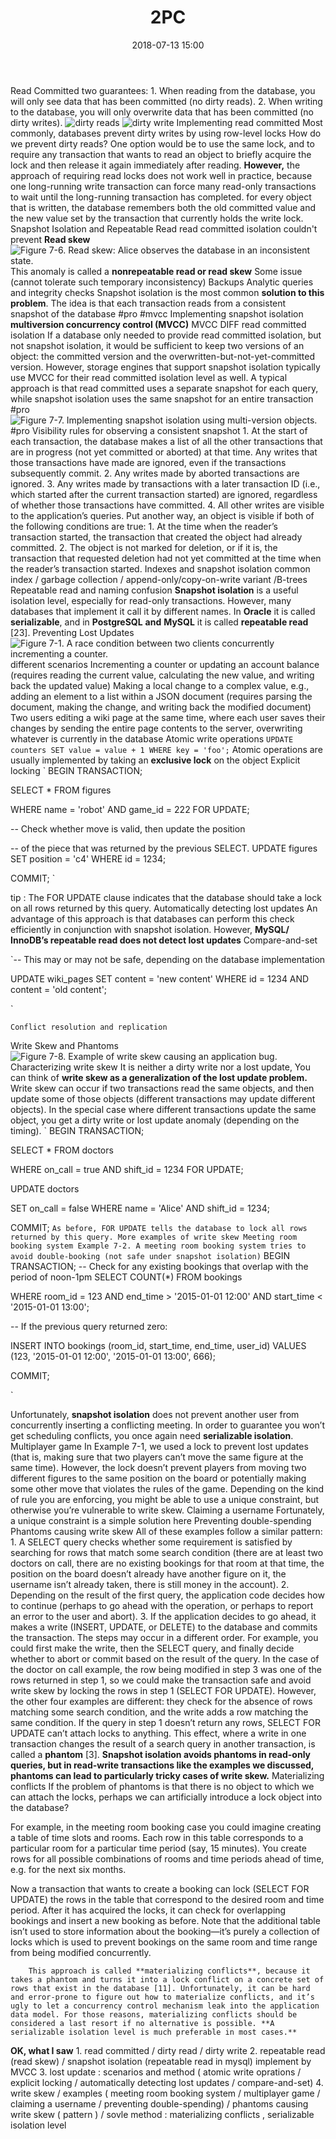 ﻿---
layout: article
title: "2PC"
category: blog
tag:
- DDA 
- english

#excerpt:
toc: flase
image:
#  feature:
    teaser: /blog/2018.07/116770-20160313203429600-179395429.png
#  thumb:
date:   2018-07-13 15:00
---

Read Committed
    two guarantees:
        1. When reading from the database, you will only see data that has been committed (no dirty reads).
        2. When writing to the database, you will only overwrite data that has been committed (no dirty writes).
    ![dirty reads](https://i.pinimg.com/originals/4a/ba/7f/4aba7fb375c8b8ef80e2fd1c04abafeb.png)
    ![dirty write](https://i.pinimg.com/originals/c7/dc/6c/c7dc6c21c2f6c65654554f4ca5b8a348.png)
    Implementing read committed
        Most commonly, databases prevent dirty writes by using row-level locks
        How do we prevent dirty reads?
            One option would be to use the same lock, and to require any transaction that wants to read an object to briefly acquire the lock and then release it again immediately after reading.                       **However,** the approach of requiring read locks does not work well in practice, because one long-running write transaction can force many read-only transactions to wait until the long-running transaction has completed.
            for every object that is written, the database remembers both the old committed value and the new value set by the transaction that currently holds the write lock.
Snapshot Isolation and Repeatable Read
    read committed isolation couldn't prevent **Read skew <no repeat read>**
        ![Figure 7-6. Read skew: Alice observes the database in an inconsistent state.](https://i.pinimg.com/originals/f3/81/93/f38193d519d72de20df2b56ab7871c55.png)
        This anomaly is called a **nonrepeatable read or read skew**
        Some issue (cannot tolerate such temporary inconsistency)
            Backups
            Analytic queries and integrity checks
    Snapshot isolation is the most common **solution to this problem**. The idea is that each transaction reads from a consistent snapshot of the database
    #pro #mvcc Implementing snapshot isolation
        **multiversion concurrency control (MVCC)**
        MVCC DIFF read committed isolation
            If a database only needed to provide read committed isolation, but not snapshot isolation, it would be sufficient to keep two versions of an object: the committed version and the overwritten-but-not-yet-committed version. However, storage engines that support snapshot isolation typically use MVCC for their read committed isolation level as well. A typical approach is that read committed uses a separate snapshot for each query, while snapshot isolation uses the same snapshot for an entire transaction
        #pro ![Figure 7-7. Implementing snapshot isolation using multi-version objects.](https://i.pinimg.com/originals/d5/df/83/d5df8380d703f38dff000fc5ca42002b.png)
        #pro Visibility rules for observing a consistent snapshot
            1. At the start of each transaction, the database makes a list of all the other transactions that are in progress (not yet committed or aborted) at that time. Any writes that those transactions have made are ignored, even if the transactions subsequently commit.
            2. Any writes made by aborted transactions are ignored.
            3. Any writes made by transactions with a later transaction ID (i.e., which started after the current transaction started) are ignored, regardless of whether those transactions have committed.
            4. All other writes are visible to the application’s queries.
        Put another way, an object is visible if both of the following conditions are true:
            1. At the time when the reader’s transaction started, the transaction that created the object had already committed.
            2. The object is not marked for deletion, or if it is, the transaction that requested deletion had not yet committed at the time when the reader’s transaction started.
    Indexes and snapshot isolation
        common index / garbage collection / append-only/copy-on-write variant /B-trees
    Repeatable read and naming confusion
        **Snapshot isolation** is a useful isolation level, especially for read-only transactions. However, many databases that implement it call it by different names. In **Oracle** it is called **serializable**, and in **PostgreSQL** **and** **MySQL** it is called **repeatable read** [23].
Preventing Lost Updates
    ![Figure 7-1. A race condition between two clients concurrently incrementing a counter.](https://i.pinimg.com/originals/14/2d/94/142d943e2b6b9dbcbadc39a72a4bbd68.png)
    different scenarios
        Incrementing a counter or updating an account balance (requires reading the current value, calculating the new value, and writing back the updated value)
        Making a local change to a complex value, e.g., adding an element to a list within a JSON document (requires parsing the document, making the change, and writing back the modified document)
        Two users editing a wiki page at the same time, where each user saves their changes by sending the entire page contents to the server, overwriting whatever is currently in the database
    Atomic write operations
        `UPDATE counters SET value = value + 1 WHERE key = 'foo';`
        Atomic operations are usually implemented by taking an **exclusive lock** on the object
    Explicit locking
    `
BEGIN TRANSACTION;

SELECT * FROM figures

WHERE name = 'robot' AND game_id = 222 FOR UPDATE;

-- Check whether move is valid, then update the position

-- of the piece that was returned by the previous SELECT. UPDATE figures SET position = 'c4' WHERE id = 1234;

COMMIT;
`

tip : The FOR UPDATE clause indicates that the database should take a lock on all rows returned by this query.
    Automatically detecting lost updates
        An advantage of this approach is that databases can perform this check efficiently in conjunction with snapshot isolation. However, **MySQL/ InnoDB’s repeatable read does not detect lost updates**
    Compare-and-set
    
`-- This may or may not be safe, depending on the database implementation 

UPDATE wiki_pages SET content = 'new content' WHERE id = 1234 AND content = 'old content';

`

    Conflict resolution and replication
Write Skew and Phantoms
    ![Figure 7-8. Example of write skew causing an application bug.](https://i.pinimg.com/originals/c7/dc/6c/c7dc6c21c2f6c65654554f4ca5b8a348.png)
    Characterizing write skew
        It is neither a dirty write nor a lost update,
        You can think of **write skew as a generalization of the lost update problem.** Write skew can occur if two transactions read the same objects, and then update some of those objects (different transactions may update different objects). In the special case where different transactions update the same object, you get a dirty write or lost update anomaly (depending on the timing).
        `
BEGIN TRANSACTION;

SELECT * FROM doctors

WHERE on_call = true AND shift_id = 1234 FOR UPDATE;

UPDATE doctors

SET on_call = false WHERE name = 'Alice' AND shift_id = 1234;

COMMIT;
`
As before, FOR UPDATE tells the database to lock all rows returned by this query.
    More examples of write skew
        Meeting room booking system
            Example 7-2. A meeting room booking system tries to avoid double-booking (not safe under snapshot isolation)
            `
BEGIN TRANSACTION; -- Check for any existing bookings that overlap with the period of noon-1pm SELECT COUNT(*) FROM bookings

WHERE room_id = 123 AND end_time > '2015-01-01 12:00' AND start_time < '2015-01-01 13:00';

-- If the previous query returned zero:

INSERT INTO bookings (room_id, start_time, end_time, user_id) VALUES (123, '2015-01-01 12:00', '2015-01-01 13:00', 666);

COMMIT;

`

Unfortunately, **snapshot isolation** does not prevent another user from concurrently inserting a conflicting meeting. In order to guarantee you won’t get scheduling conflicts, you once again need **serializable isolation**.
        Multiplayer game
            In Example 7-1, we used a lock to prevent lost updates (that is, making sure that two players can’t move the same figure at the same time). However, the lock doesn’t prevent players from moving two different figures to the same position on the board or potentially making some other move that violates the rules of the game. Depending on the kind of rule you are enforcing, you might be able to use a unique constraint, but otherwise you’re vulnerable to write skew.
        Claiming a username
            Fortunately, a unique constraint is a simple solution here
        Preventing double-spending
    Phantoms causing write skew
        All of these examples follow a similar pattern:
            1. A SELECT query checks whether some requirement is satisfied by searching for rows that match some search condition (there are at least two doctors on call, there are no existing bookings for that room at that time, the position on the board doesn’t already have another figure on it, the username isn’t already taken, there is still money in the account).
            2. Depending on the result of the first query, the application code decides how to continue (perhaps to go ahead with the operation, or perhaps to report an error to the user and abort).
            3. If the application decides to go ahead, it makes a write (INSERT, UPDATE, or DELETE) to the database and commits the transaction.
        The steps may occur in a different order. For example, you could first make the write, then the SELECT query, and finally decide whether to abort or commit based on the result of the query.
        In the case of the doctor on call example, the row being modified in step 3 was one of the rows returned in step 1, so we could make the transaction safe and avoid write skew by locking the rows in step 1 (SELECT FOR UPDATE). However, the other four examples are different: they check for the absence of rows matching some search condition, and the write adds a row matching the same condition. If the query in step 1 doesn’t return any rows, SELECT FOR UPDATE can’t attach locks to anything.
        This effect, where a write in one transaction changes the result of a search query in another transaction, is called a **phantom** [3]. **Snapshot isolation avoids phantoms in read-only queries, but in read-write transactions like the examples we discussed, phantoms can lead to particularly tricky cases of write skew.**
    Materializing conflicts
        If the problem of phantoms is that there is no object to which we can attach the locks, perhaps we can artificially introduce a lock object into the database?
        
For example, in the meeting room booking case you could imagine creating a table of time slots and rooms. Each row in this table corresponds to a particular room for a particular time period (say, 15 minutes). You create rows for all possible combinations of rooms and time periods ahead of time, e.g. for the next six months.

Now a transaction that wants to create a booking can lock (SELECT FOR UPDATE) the rows in the table that correspond to the desired room and time period. After it has acquired the locks, it can check for overlapping bookings and insert a new booking as before. Note that the additional table isn’t used to store information about the booking—it’s purely a collection of locks which is used to prevent bookings on the same room and time range from being modified concurrently.

        This approach is called **materializing conflicts**, because it takes a phantom and turns it into a lock conflict on a concrete set of rows that exist in the database [11]. Unfortunately, it can be hard and error-prone to figure out how to materialize conflicts, and it’s ugly to let a concurrency control mechanism leak into the application data model. For those reasons, materializing conflicts should be considered a last resort if no alternative is possible. **A serializable isolation level is much preferable in most cases.**
**OK, what I saw** 
    1. read committed / dirty read / dirty write
    2. repeatable read (read skew) / snapshot isolation (repeatable read in mysql) implement by MVCC 
    3. lost update : scenarios and method ( atomic write oprations / explicit locking / automatically detecting lost updates / compare-and-set)
    4. write skew / examples ( meeting room booking system / multiplayer game / claiming a username / preventing double-spending) / phantoms causing write skew ( pattern ) / sovle method : materializing conflicts , serializable isolation level 
